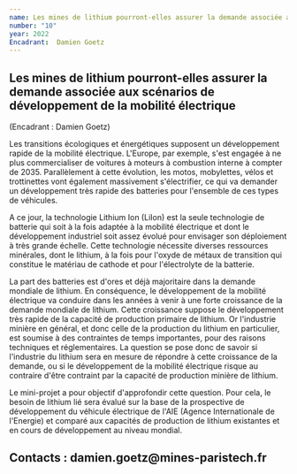 ```yaml
---
name: Les mines de lithium pourront-elles assurer la demande associée aux scénarios de développement de la mobilité électrique
number: "10"
year: 2022
Encadrant:  Damien Goetz
---
```


## Les mines de lithium pourront-elles assurer la demande associée aux scénarios de développement de la mobilité électrique

(Encadrant : Damien Goetz)

Les transitions écologiques et énergétiques supposent un développement
rapide de la mobilité électrique. L'Europe, par exemple, s'est engagée à
ne plus commercialiser de voitures à moteurs à combustion interne à
compter de 2035. Parallèlement à cette évolution, les motos, mobylettes,
vélos et trottinettes vont également massivement s'électrifier, ce qui
va demander un développement très rapide des batteries pour l'ensemble
de ces types de véhicules.

A ce jour, la technologie Lithium Ion (LiIon) est la seule technologie
de batterie qui soit à la fois adaptée à la mobilité électrique et dont
le développement industriel soit assez évolué pour envisager son
déploiement à très grande échelle. Cette technologie nécessite diverses
ressources minérales, dont le lithium, à la fois pour l'oxyde de métaux
de transition qui constitue le matériau de cathode et pour l'électrolyte
de la batterie.

La part des batteries est d'ores et déjà majoritaire dans la demande
mondiale de lithium. En conséquence, le développement de la mobilité
électrique va conduire dans les années à venir à une forte croissance de
la demande mondiale de lithium. Cette croissance suppose le
développement très rapide de la capacité de production primaire de
lithium. Or l'industrie minière en général, et donc celle de la
production du lithium en particulier, est soumise à des contraintes de
temps importantes, pour des raisons techniques et réglementaires. La
question se pose donc de savoir si l'industrie du lithium sera en mesure
de répondre à cette croissance de la demande, ou si le développement de
la mobilité électrique risque au contraire d'être contraint par la
capacité de production minière de lithium.

Le mini-projet a pour objectif d'approfondir cette question. Pour cela,
le besoin de lithium lié sera évalué sur la base de la prospective de
développement du véhicule électrique de l'AIE (Agence Internationale de
l'Energie) et comparé aux capacités de production de lithium existantes
et en cours de développement au niveau mondial.

## Contacts : damien.goetz\@mines-paristech.fr
